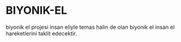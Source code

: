 # BIYONIK-EL
biyonik el projesi insan eliyle temas halin de olan biyonik el insan el hareketlerini taklit edecektir.

